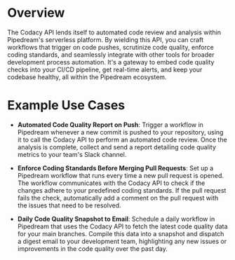 # Overview

The Codacy API lends itself to automated code review and analysis within Pipedream's serverless platform. By wielding this API, you can craft workflows that trigger on code pushes, scrutinize code quality, enforce coding standards, and seamlessly integrate with other tools for broader development process automation. It's a gateway to embed code quality checks into your CI/CD pipeline, get real-time alerts, and keep your codebase healthy, all within the Pipedream ecosystem.

# Example Use Cases

- **Automated Code Quality Report on Push**: Trigger a workflow in Pipedream whenever a new commit is pushed to your repository, using it to call the Codacy API to perform an automated code review. Once the analysis is complete, collect and send a report detailing code quality metrics to your team's Slack channel.

- **Enforce Coding Standards Before Merging Pull Requests**: Set up a Pipedream workflow that runs every time a new pull request is opened. The workflow communicates with the Codacy API to check if the changes adhere to your predefined coding standards. If the pull request fails the check, automatically add a comment on the pull request with the issues that need to be resolved.

- **Daily Code Quality Snapshot to Email**: Schedule a daily workflow in Pipedream that uses the Codacy API to fetch the latest code quality data for your main branches. Compile this data into a snapshot and dispatch a digest email to your development team, highlighting any new issues or improvements in the code quality over the past day.
